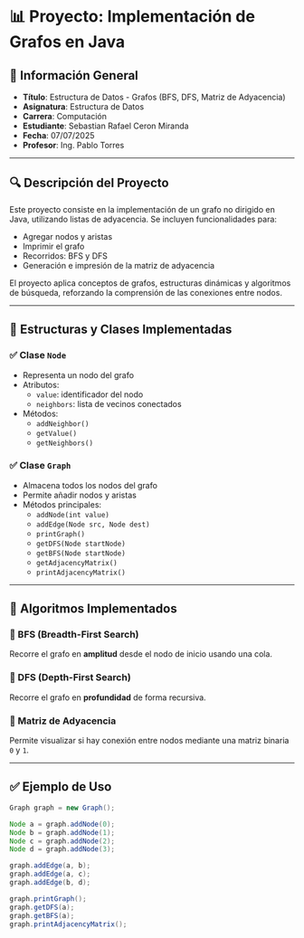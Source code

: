 # 📊 Proyecto: Implementación de Grafos en Java

## 📌 Información General

- **Título**: Estructura de Datos - Grafos (BFS, DFS, Matriz de Adyacencia)
- **Asignatura**: Estructura de Datos
- **Carrera**: Computación
- **Estudiante**: Sebastian Rafael Ceron Miranda
- **Fecha**: 07/07/2025
- **Profesor**: Ing. Pablo Torres

---

## 🔍 Descripción del Proyecto

Este proyecto consiste en la implementación de un grafo no dirigido en Java, utilizando listas de adyacencia. Se incluyen funcionalidades para:

- Agregar nodos y aristas
- Imprimir el grafo
- Recorridos: BFS y DFS
- Generación e impresión de la matriz de adyacencia

El proyecto aplica conceptos de grafos, estructuras dinámicas y algoritmos de búsqueda, reforzando la comprensión de las conexiones entre nodos.

---

## 🧠 Estructuras y Clases Implementadas

### ✅ Clase `Node`
- Representa un nodo del grafo
- Atributos:
  - `value`: identificador del nodo
  - `neighbors`: lista de vecinos conectados
- Métodos:
  - `addNeighbor()`
  - `getValue()`
  - `getNeighbors()`

### ✅ Clase `Graph`
- Almacena todos los nodos del grafo
- Permite añadir nodos y aristas
- Métodos principales:
  - `addNode(int value)`
  - `addEdge(Node src, Node dest)`
  - `printGraph()`
  - `getDFS(Node startNode)`
  - `getBFS(Node startNode)`
  - `getAdjacencyMatrix()`
  - `printAdjacencyMatrix()`

---

## 🔄 Algoritmos Implementados

### 🔹 BFS (Breadth-First Search)
Recorre el grafo en **amplitud** desde el nodo de inicio usando una cola.

### 🔹 DFS (Depth-First Search)
Recorre el grafo en **profundidad** de forma recursiva.

### 🔹 Matriz de Adyacencia
Permite visualizar si hay conexión entre nodos mediante una matriz binaria `0` y `1`.

---

## ✅ Ejemplo de Uso

```java
Graph graph = new Graph();

Node a = graph.addNode(0);
Node b = graph.addNode(1);
Node c = graph.addNode(2);
Node d = graph.addNode(3);

graph.addEdge(a, b);
graph.addEdge(a, c);
graph.addEdge(b, d);

graph.printGraph();
graph.getDFS(a);
graph.getBFS(a);
graph.printAdjacencyMatrix();